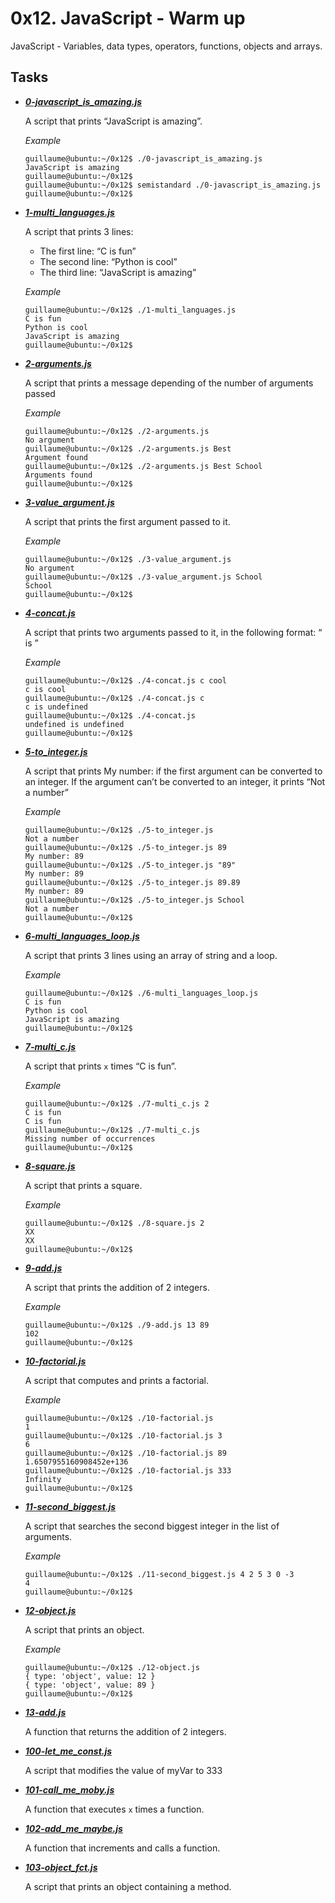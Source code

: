 
# 0x12. JavaScript - Warm up

JavaScript - Variables, data types, operators, functions, objects and arrays.

## Tasks

- ***[0-javascript_is_amazing.js](https://github.com/10thcode/alx-higher_level_programming/blob/main/0x12-javascript-warm_up/0-javascript_is_amazing.js)***

    A script that prints “JavaScript is amazing”.

    *Example*
    ```
    guillaume@ubuntu:~/0x12$ ./0-javascript_is_amazing.js 
    JavaScript is amazing
    guillaume@ubuntu:~/0x12$ 
    guillaume@ubuntu:~/0x12$ semistandard ./0-javascript_is_amazing.js 
    guillaume@ubuntu:~/0x12$ 
    ```

- ***[1-multi_languages.js](https://github.com/10thcode/alx-higher_level_programming/blob/main/0x12-javascript-warm_up/1-multi_languages.js)***

    A script that prints 3 lines:
    - The first line: “C is fun”
    - The second line: “Python is cool”
    - The third line: “JavaScript is amazing”

    *Example*
    ```
    guillaume@ubuntu:~/0x12$ ./1-multi_languages.js 
    C is fun
    Python is cool
    JavaScript is amazing
    guillaume@ubuntu:~/0x12$ 
    ```

- ***[2-arguments.js](https://github.com/10thcode/alx-higher_level_programming/blob/main/0x12-javascript-warm_up/2-arguments.js)***

    A script that prints a message depending of the number of arguments passed

    *Example*
    ```
    guillaume@ubuntu:~/0x12$ ./2-arguments.js 
    No argument
    guillaume@ubuntu:~/0x12$ ./2-arguments.js Best
    Argument found
    guillaume@ubuntu:~/0x12$ ./2-arguments.js Best School
    Arguments found
    guillaume@ubuntu:~/0x12$ 
    ```

- ***[3-value_argument.js](https://github.com/10thcode/alx-higher_level_programming/blob/main/0x12-javascript-warm_up/3-value_argument.js)***

    A script that prints the first argument passed to it.

    *Example*
    ```
    guillaume@ubuntu:~/0x12$ ./3-value_argument.js 
    No argument
    guillaume@ubuntu:~/0x12$ ./3-value_argument.js School
    School
    guillaume@ubuntu:~/0x12$
    ```

- ***[4-concat.js](https://github.com/10thcode/alx-higher_level_programming/blob/main/0x12-javascript-warm_up/4-concat.js)***

    A script that prints two arguments passed to it, in the following format: “ is ”

    *Example*
    ```
    guillaume@ubuntu:~/0x12$ ./4-concat.js c cool
    c is cool
    guillaume@ubuntu:~/0x12$ ./4-concat.js c 
    c is undefined
    guillaume@ubuntu:~/0x12$ ./4-concat.js
    undefined is undefined
    guillaume@ubuntu:~/0x12$ 
    ```

- ***[5-to_integer.js](https://github.com/10thcode/alx-higher_level_programming/blob/main/0x12-javascript-warm_up/5-to_integer.js)***

    A script that prints My number: <first argument converted in integer>
    if the first argument can be converted to an integer. If the argument
    can’t be converted to an integer, it prints “Not a number”

    *Example*
    ```
    guillaume@ubuntu:~/0x12$ ./5-to_integer.js 
    Not a number
    guillaume@ubuntu:~/0x12$ ./5-to_integer.js 89
    My number: 89
    guillaume@ubuntu:~/0x12$ ./5-to_integer.js "89"
    My number: 89
    guillaume@ubuntu:~/0x12$ ./5-to_integer.js 89.89
    My number: 89
    guillaume@ubuntu:~/0x12$ ./5-to_integer.js School
    Not a number
    guillaume@ubuntu:~/0x12$ 
    ```

- ***[6-multi_languages_loop.js](https://github.com/10thcode/alx-higher_level_programming/blob/main/0x12-javascript-warm_up/6-multi_languages_loop.js)***

    A script that prints 3 lines using an array of string and a loop.

    *Example*
    ```
    guillaume@ubuntu:~/0x12$ ./6-multi_languages_loop.js 
    C is fun
    Python is cool
    JavaScript is amazing
    guillaume@ubuntu:~/0x12$ 
    ```

- ***[7-multi_c.js](https://github.com/10thcode/alx-higher_level_programming/blob/main/0x12-javascript-warm_up/7-multi_c.js)***

    A script that prints `x` times “C is fun”.

    *Example*
    ```
    guillaume@ubuntu:~/0x12$ ./7-multi_c.js 2
    C is fun
    C is fun
    guillaume@ubuntu:~/0x12$ ./7-multi_c.js 
    Missing number of occurrences
    guillaume@ubuntu:~/0x12$ 
    ```

- ***[8-square.js](https://github.com/10thcode/alx-higher_level_programming/blob/main/0x12-javascript-warm_up/8-square.js)***

    A script that prints a square.

    *Example*
    ```
    guillaume@ubuntu:~/0x12$ ./8-square.js 2
    XX
    XX
    guillaume@ubuntu:~/0x12$
    ```

- ***[9-add.js](https://github.com/10thcode/alx-higher_level_programming/blob/main/0x12-javascript-warm_up/9-add.js)***

    A script that prints the addition of 2 integers.

    *Example*
    ```
    guillaume@ubuntu:~/0x12$ ./9-add.js 13 89
    102
    guillaume@ubuntu:~/0x12$ 
    ```

- ***[10-factorial.js](https://github.com/10thcode/alx-higher_level_programming/blob/main/0x12-javascript-warm_up/10-factorial.js)***

    A script that computes and prints a factorial.

    *Example*
    ```
    guillaume@ubuntu:~/0x12$ ./10-factorial.js 
    1
    guillaume@ubuntu:~/0x12$ ./10-factorial.js 3
    6
    guillaume@ubuntu:~/0x12$ ./10-factorial.js 89
    1.6507955160908452e+136
    guillaume@ubuntu:~/0x12$ ./10-factorial.js 333
    Infinity
    guillaume@ubuntu:~/0x12$ 
    ```

- ***[11-second_biggest.js](https://github.com/10thcode/alx-higher_level_programming/blob/main/0x12-javascript-warm_up/11-second_biggest.js)***

    A script that searches the second biggest integer in the list of arguments.

    *Example*
    ```
    guillaume@ubuntu:~/0x12$ ./11-second_biggest.js 4 2 5 3 0 -3
    4
    guillaume@ubuntu:~/0x12$ 
    ```

- ***[12-object.js](https://github.com/10thcode/alx-higher_level_programming/blob/main/0x12-javascript-warm_up/12-object.js)***

    A script that prints an object.

    *Example*
    ```
    guillaume@ubuntu:~/0x12$ ./12-object.js
    { type: 'object', value: 12 }
    { type: 'object', value: 89 }
    guillaume@ubuntu:~/0x12$ 
    ```

- ***[13-add.js](https://github.com/10thcode/alx-higher_level_programming/blob/main/0x12-javascript-warm_up/13-add.js)***

    A function that returns the addition of 2 integers.

- ***[100-let_me_const.js](https://github.com/10thcode/alx-higher_level_programming/blob/main/0x12-javascript-warm_up/100-let_me_const.js)***

    A script that modifies the value of myVar to 333

- ***[101-call_me_moby.js](https://github.com/10thcode/alx-higher_level_programming/blob/main/0x12-javascript-warm_up/101-call_me_moby.js)***

    A function that executes `x` times a function.

- ***[102-add_me_maybe.js](https://github.com/10thcode/alx-higher_level_programming/blob/main/0x12-javascript-warm_up/102-add_me_maybe.js)***

    A function that increments and calls a function.

- ***[103-object_fct.js](https://github.com/10thcode/alx-higher_level_programming/blob/main/0x12-javascript-warm_up/103-object_fct.js)***

    A script that prints an object containing a method.
